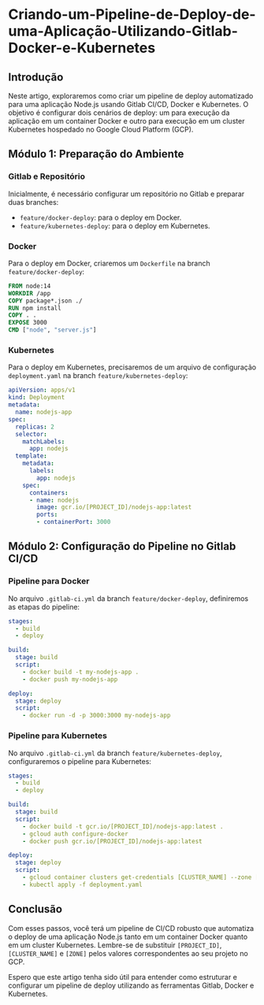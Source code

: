# Criando-um-Pipeline-de-Deploy-de-uma-Aplicação-Utilizando-Gitlab-Docker-e-Kubernetes

## Introdução
Neste artigo, exploraremos como criar um pipeline de deploy automatizado para uma aplicação Node.js usando Gitlab CI/CD, Docker e Kubernetes. O objetivo é configurar dois cenários de deploy: um para execução da aplicação em um container Docker e outro para execução em um cluster Kubernetes hospedado no Google Cloud Platform (GCP).

## Módulo 1: Preparação do Ambiente

### Gitlab e Repositório
Inicialmente, é necessário configurar um repositório no Gitlab e preparar duas branches:
- `feature/docker-deploy`: para o deploy em Docker.
- `feature/kubernetes-deploy`: para o deploy em Kubernetes.

### Docker
Para o deploy em Docker, criaremos um `Dockerfile` na branch `feature/docker-deploy`:

```Dockerfile
FROM node:14
WORKDIR /app
COPY package*.json ./
RUN npm install
COPY . .
EXPOSE 3000
CMD ["node", "server.js"]
```

### Kubernetes
Para o deploy em Kubernetes, precisaremos de um arquivo de configuração `deployment.yaml` na branch `feature/kubernetes-deploy`:

```yaml
apiVersion: apps/v1
kind: Deployment
metadata:
  name: nodejs-app
spec:
  replicas: 2
  selector:
    matchLabels:
      app: nodejs
  template:
    metadata:
      labels:
        app: nodejs
    spec:
      containers:
      - name: nodejs
        image: gcr.io/[PROJECT_ID]/nodejs-app:latest
        ports:
        - containerPort: 3000
```

## Módulo 2: Configuração do Pipeline no Gitlab CI/CD

### Pipeline para Docker
No arquivo `.gitlab-ci.yml` da branch `feature/docker-deploy`, definiremos as etapas do pipeline:

```yaml
stages:
  - build
  - deploy

build:
  stage: build
  script:
    - docker build -t my-nodejs-app .
    - docker push my-nodejs-app

deploy:
  stage: deploy
  script:
    - docker run -d -p 3000:3000 my-nodejs-app
```

### Pipeline para Kubernetes
No arquivo `.gitlab-ci.yml` da branch `feature/kubernetes-deploy`, configuraremos o pipeline para Kubernetes:

```yaml
stages:
  - build
  - deploy

build:
  stage: build
  script:
    - docker build -t gcr.io/[PROJECT_ID]/nodejs-app:latest .
    - gcloud auth configure-docker
    - docker push gcr.io/[PROJECT_ID]/nodejs-app:latest

deploy:
  stage: deploy
  script:
    - gcloud container clusters get-credentials [CLUSTER_NAME] --zone [ZONE] --project [PROJECT_ID]
    - kubectl apply -f deployment.yaml
```

## Conclusão
Com esses passos, você terá um pipeline de CI/CD robusto que automatiza o deploy de uma aplicação Node.js tanto em um container Docker quanto em um cluster Kubernetes. Lembre-se de substituir `[PROJECT_ID]`, `[CLUSTER_NAME]` e `[ZONE]` pelos valores correspondentes ao seu projeto no GCP.

Espero que este artigo tenha sido útil para entender como estruturar e configurar um pipeline de deploy utilizando as ferramentas Gitlab, Docker e Kubernetes.
